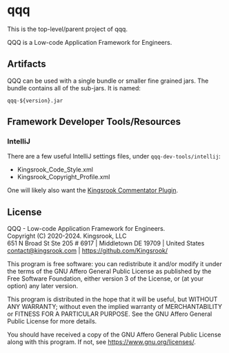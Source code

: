 # qqq

This is the top-level/parent project of qqq.

QQQ is a Low-code Application Framework for Engineers.

## Artifacts
QQQ can be used with a single bundle or smaller fine grained jars.
The bundle contains all of the sub-jars.  It is named:

```qqq-${version}.jar```

## Framework Developer Tools/Resources
### IntelliJ
There are a few useful IntelliJ settings files, under `qqq-dev-tools/intellij`:
- Kingsrook_Code_Style.xml
- Kingsrook_Copyright_Profile.xml

One will likely also want the [Kingsrook Commentator
Plugin](https://plugins.jetbrains.com/plugin/19325-kingsrook-commentator).

## License
QQQ - Low-code Application Framework for Engineers. \
Copyright (C) 2020-2024.  Kingsrook, LLC \
651 N Broad St Ste 205 # 6917 | Middletown DE 19709 | United States \
contact@kingsrook.com | https://github.com/Kingsrook/

This program is free software: you can redistribute it and/or modify
it under the terms of the GNU Affero General Public License as
published by the Free Software Foundation, either version 3 of the
License, or (at your option) any later version.

This program is distributed in the hope that it will be useful,
but WITHOUT ANY WARRANTY; without even the implied warranty of
MERCHANTABILITY or FITNESS FOR A PARTICULAR PURPOSE.  See the
GNU Affero General Public License for more details.

You should have received a copy of the GNU Affero General Public License
along with this program.  If not, see <https://www.gnu.org/licenses/>.
